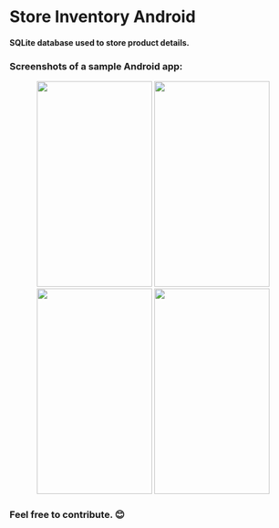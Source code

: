 # Store Inventory Android
#### SQLite database used to store product details.

### Screenshots of a sample Android app:
<p align="center">
<img src="https://github.com/liveHarshit/store-inventory-android/blob/master/screenshots/Screenshot_2018-06-27-20-09-08-911_com.example.liveharshit.storeinventory.png" height = "360" width="202.5"> 
<img src="https://github.com/liveHarshit/store-inventory-android/blob/master/screenshots/Screenshot_2018-06-27-20-09-22-298_com.example.liveharshit.storeinventory.png" height = "360" width="202.5"> 
<img src="https://github.com/liveHarshit/store-inventory-android/blob/master/screenshots/Screenshot_2018-06-27-20-09-29-786_com.example.liveharshit.storeinventory.png" height = "360" width="202.5">
<img src="https://github.com/liveHarshit/store-inventory-android/blob/master/screenshots/Screenshot_2018-06-27-20-09-34-961_com.example.liveharshit.storeinventory.png" height = "360" width="202.5">
</p>

### Feel free to contribute. :blush:

